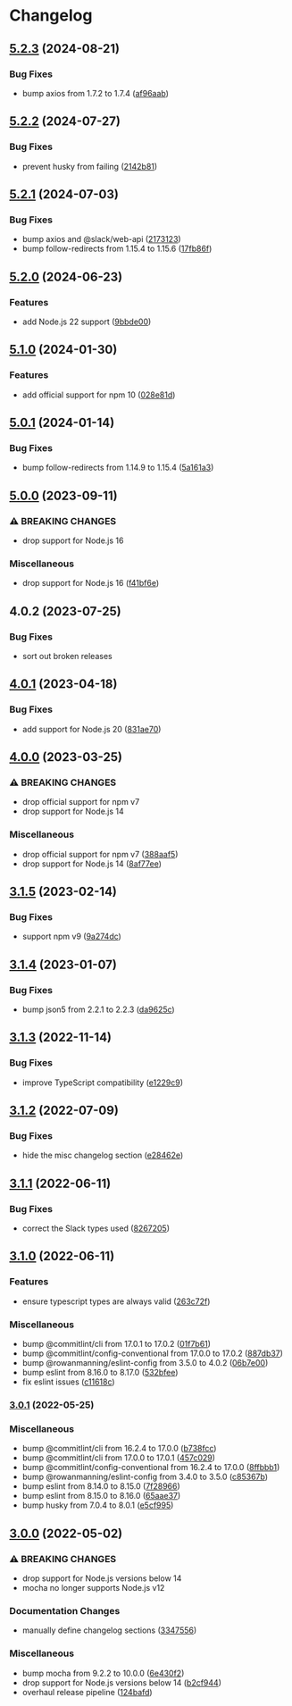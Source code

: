 # Changelog

## [5.2.3](https://github.com/rowanmanning/get-all-messages-in-a-slack-channel/compare/v5.2.2...v5.2.3) (2024-08-21)


### Bug Fixes

* bump axios from 1.7.2 to 1.7.4 ([af96aab](https://github.com/rowanmanning/get-all-messages-in-a-slack-channel/commit/af96aab1dc10c07a5c352818c8c8f990a5414cd8))

## [5.2.2](https://github.com/rowanmanning/get-all-messages-in-a-slack-channel/compare/v5.2.1...v5.2.2) (2024-07-27)


### Bug Fixes

* prevent husky from failing ([2142b81](https://github.com/rowanmanning/get-all-messages-in-a-slack-channel/commit/2142b81f65341307f7db7dc138f4b47b0c5bbb2c))

## [5.2.1](https://github.com/rowanmanning/get-all-messages-in-a-slack-channel/compare/v5.2.0...v5.2.1) (2024-07-03)


### Bug Fixes

* bump axios and @slack/web-api ([2173123](https://github.com/rowanmanning/get-all-messages-in-a-slack-channel/commit/2173123ccc26d7ebd3be73ac3ff97d08140b3596))
* bump follow-redirects from 1.15.4 to 1.15.6 ([17fb86f](https://github.com/rowanmanning/get-all-messages-in-a-slack-channel/commit/17fb86ff93943cf265df8b3e85ad8a76015829ca))

## [5.2.0](https://github.com/rowanmanning/get-all-messages-in-a-slack-channel/compare/v5.1.0...v5.2.0) (2024-06-23)


### Features

* add Node.js 22 support ([9bbde00](https://github.com/rowanmanning/get-all-messages-in-a-slack-channel/commit/9bbde00fa2f55fdfee4ff839523cffa49abd3020))

## [5.1.0](https://github.com/rowanmanning/get-all-messages-in-a-slack-channel/compare/v5.0.1...v5.1.0) (2024-01-30)


### Features

* add official support for npm 10 ([028e81d](https://github.com/rowanmanning/get-all-messages-in-a-slack-channel/commit/028e81d943327db3b3a300c51c170bcc9d663544))

## [5.0.1](https://github.com/rowanmanning/get-all-messages-in-a-slack-channel/compare/v5.0.0...v5.0.1) (2024-01-14)


### Bug Fixes

* bump follow-redirects from 1.14.9 to 1.15.4 ([5a161a3](https://github.com/rowanmanning/get-all-messages-in-a-slack-channel/commit/5a161a36876617e1431dc4558895e0b975f4cdea))

## [5.0.0](https://github.com/rowanmanning/get-all-messages-in-a-slack-channel/compare/v4.0.2...v5.0.0) (2023-09-11)


### ⚠ BREAKING CHANGES

* drop support for Node.js 16

### Miscellaneous

* drop support for Node.js 16 ([f41bf6e](https://github.com/rowanmanning/get-all-messages-in-a-slack-channel/commit/f41bf6eb001a9cdcdad163eec8b9cdd02a7ff83c))

## 4.0.2 (2023-07-25)


### Bug Fixes

* sort out broken releases

## [4.0.1](https://github.com/rowanmanning/get-all-messages-in-a-slack-channel/compare/v4.0.0...v4.0.1) (2023-04-18)


### Bug Fixes

* add support for Node.js 20 ([831ae70](https://github.com/rowanmanning/get-all-messages-in-a-slack-channel/commit/831ae707cc220b463204fd19dcc4b5b3829a74d0))

## [4.0.0](https://github.com/rowanmanning/get-all-messages-in-a-slack-channel/compare/v3.1.5...v4.0.0) (2023-03-25)


### ⚠ BREAKING CHANGES

* drop official support for npm v7
* drop support for Node.js 14

### Miscellaneous

* drop official support for npm v7 ([388aaf5](https://github.com/rowanmanning/get-all-messages-in-a-slack-channel/commit/388aaf52eebeb7152fe6dbf90a1087611e4997e2))
* drop support for Node.js 14 ([8af77ee](https://github.com/rowanmanning/get-all-messages-in-a-slack-channel/commit/8af77eee95cea6eadc766f3e27c17d5cebc4010c))

## [3.1.5](https://github.com/rowanmanning/get-all-messages-in-a-slack-channel/compare/v3.1.4...v3.1.5) (2023-02-14)


### Bug Fixes

* support npm v9 ([9a274dc](https://github.com/rowanmanning/get-all-messages-in-a-slack-channel/commit/9a274dc0e948226065ca7ba6a916e34329f47198))

## [3.1.4](https://github.com/rowanmanning/get-all-messages-in-a-slack-channel/compare/v3.1.3...v3.1.4) (2023-01-07)


### Bug Fixes

* bump json5 from 2.2.1 to 2.2.3 ([da9625c](https://github.com/rowanmanning/get-all-messages-in-a-slack-channel/commit/da9625cacc5fdf468792db4adb7b01d297a85401))

## [3.1.3](https://github.com/rowanmanning/get-all-messages-in-a-slack-channel/compare/v3.1.2...v3.1.3) (2022-11-14)


### Bug Fixes

* improve TypeScript compatibility ([e1229c9](https://github.com/rowanmanning/get-all-messages-in-a-slack-channel/commit/e1229c994a897c70f19ef64dcef11e564d6f6bba))

## [3.1.2](https://github.com/rowanmanning/get-all-messages-in-a-slack-channel/compare/v3.1.1...v3.1.2) (2022-07-09)


### Bug Fixes

* hide the misc changelog section ([e28462e](https://github.com/rowanmanning/get-all-messages-in-a-slack-channel/commit/e28462e0dddfd78801d3e460cdccbbd18e8afdb8))

## [3.1.1](https://github.com/rowanmanning/get-all-messages-in-a-slack-channel/compare/v3.1.0...v3.1.1) (2022-06-11)


### Bug Fixes

* correct the Slack types used ([8267205](https://github.com/rowanmanning/get-all-messages-in-a-slack-channel/commit/82672055ef928f57665e1587a3ff6efba2bd0f48))

## [3.1.0](https://github.com/rowanmanning/get-all-messages-in-a-slack-channel/compare/v3.0.1...v3.1.0) (2022-06-11)


### Features

* ensure typescript types are always valid ([263c72f](https://github.com/rowanmanning/get-all-messages-in-a-slack-channel/commit/263c72f92c0034ed615028c3abe413870dd751b2))


### Miscellaneous

* bump @commitlint/cli from 17.0.1 to 17.0.2 ([01f7b61](https://github.com/rowanmanning/get-all-messages-in-a-slack-channel/commit/01f7b611abdb9c387082928c86c46cc76abe5b60))
* bump @commitlint/config-conventional from 17.0.0 to 17.0.2 ([887db37](https://github.com/rowanmanning/get-all-messages-in-a-slack-channel/commit/887db377fa50f432db01462b331ef3e83159031c))
* bump @rowanmanning/eslint-config from 3.5.0 to 4.0.2 ([06b7e00](https://github.com/rowanmanning/get-all-messages-in-a-slack-channel/commit/06b7e002d4a0dd40226f84b573fc96a09a0964be))
* bump eslint from 8.16.0 to 8.17.0 ([532bfee](https://github.com/rowanmanning/get-all-messages-in-a-slack-channel/commit/532bfeeadfb8d8eb7e643efb558e4211a2a48dc5))
* fix eslint issues ([c11618c](https://github.com/rowanmanning/get-all-messages-in-a-slack-channel/commit/c11618c990bb5c079010ed6ece578e7cae008f0c))

### [3.0.1](https://github.com/rowanmanning/get-all-messages-in-a-slack-channel/compare/v3.0.0...v3.0.1) (2022-05-25)


### Miscellaneous

* bump @commitlint/cli from 16.2.4 to 17.0.0 ([b738fcc](https://github.com/rowanmanning/get-all-messages-in-a-slack-channel/commit/b738fcca4c78e8d021caba980ee07f9d9ef9bffa))
* bump @commitlint/cli from 17.0.0 to 17.0.1 ([457c029](https://github.com/rowanmanning/get-all-messages-in-a-slack-channel/commit/457c029a105893f992140fb190cd1a446d74124e))
* bump @commitlint/config-conventional from 16.2.4 to 17.0.0 ([8ffbbb1](https://github.com/rowanmanning/get-all-messages-in-a-slack-channel/commit/8ffbbb17eb17032773b3043d789f8926cd6ca28a))
* bump @rowanmanning/eslint-config from 3.4.0 to 3.5.0 ([c85367b](https://github.com/rowanmanning/get-all-messages-in-a-slack-channel/commit/c85367bc03efad0122a16fe24ffaa733a57f8677))
* bump eslint from 8.14.0 to 8.15.0 ([7f28966](https://github.com/rowanmanning/get-all-messages-in-a-slack-channel/commit/7f28966d208f2cc122d3c6104295319632395251))
* bump eslint from 8.15.0 to 8.16.0 ([65aae37](https://github.com/rowanmanning/get-all-messages-in-a-slack-channel/commit/65aae379cfe58b63dbc29541244214942011d728))
* bump husky from 7.0.4 to 8.0.1 ([e5cf995](https://github.com/rowanmanning/get-all-messages-in-a-slack-channel/commit/e5cf99551cc9ab2738c6ec0e6b547e959810ae32))

## [3.0.0](https://github.com/rowanmanning/get-all-messages-in-a-slack-channel/compare/v2.1.0...v3.0.0) (2022-05-02)


### ⚠ BREAKING CHANGES

* drop support for Node.js versions below 14
* mocha no longer supports Node.js v12

### Documentation Changes

* manually define changelog sections ([3347556](https://github.com/rowanmanning/get-all-messages-in-a-slack-channel/commit/3347556af75328fe11370244a79b463bfb735a51))


### Miscellaneous

* bump mocha from 9.2.2 to 10.0.0 ([6e430f2](https://github.com/rowanmanning/get-all-messages-in-a-slack-channel/commit/6e430f20c89a02291e2e4ca08e5379ff7c1bc8d4))
* drop support for Node.js versions below 14 ([b2cf944](https://github.com/rowanmanning/get-all-messages-in-a-slack-channel/commit/b2cf944cd7d1a00b2d418d4bbe2920425a92ff12))
* overhaul release pipeline ([124bafd](https://github.com/rowanmanning/get-all-messages-in-a-slack-channel/commit/124bafd908db90e13facddb5f5d4f3846721926b))
